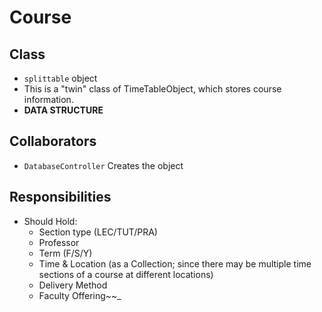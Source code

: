 # Course

## Class
* `splittable` object
* This is a "twin" class of TimeTableObject, which stores course information.
* **DATA STRUCTURE** 

## Collaborators
* `DatabaseController` Creates the object

## Responsibilities
* Should Hold:
  * Section type (LEC/TUT/PRA)
  * Professor
  * Term (F/S/Y)
  * Time & Location (as a Collection; since there may be multiple time sections 
    of a course at different locations)
  * Delivery Method
  * Faculty Offering~~_
